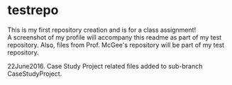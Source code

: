 # testrepo
This is my first repository creation and is for a class assignment!  
A screenshot of my profile will accompany this readme as part of my test repository.
Also, files from Prof. McGee's repository will be part of my test repository.

22June2016.  Case Study Project related files added to sub-branch CaseStudyProject.

  

